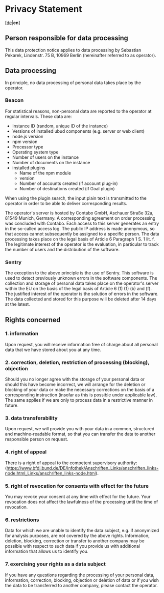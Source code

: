# Privacy Statement
[[de](./Privacy.md)|**en**]

## Person responsible for data processing
This data protection notice applies to data processing by Sebastian Pekarek, Lindenstr. 75 B, 10969 Berlin (hereinafter referred to as operator).

## Data processing
In principle, no data processing of personal data takes place by the operator. 

### Beacon
For statistical reasons, non-personal data are reported to the operator at regular intervals. These data are:

- Instance ID (random, unique ID of the instance)
- Versions of installed ubud components (e.g. server or web client)
- node.js version
- npm version
- Processor type
- Operating system type
- Number of users on the instance
- Number of documents on the instance
- installed plugins
    - Name of the npm module
    - version
    - Number of accounts created (if account plug-in)
    - Number of destinations created (if Goal plugin)

When using the plugin search, the input plain text is transmitted to the operator in order to be able to deliver corresponding results.

The operator's server is hosted by Contabo GmbH, Aschauer Straße 32a, 81549 Munich, Germany. A corresponding agreement on order processing was concluded with Contabo. Each access to this server generates an entry in the so-called access log. The public IP address is made anonymous, so that access cannot subsequently be assigned to a specific person. The data processing takes place on the legal basis of Article 6 Paragraph 1 S. 1 lit. f. The legitimate interest of the operator is the evaluation, in particular to track the number of users and the distribution of the software.

### Sentry
The exception to the above principle is the use of Sentry. This software is used to detect previously unknown errors in the software components. The collection and storage of personal data takes place on the operator's server within the EU on the basis of the legal basis of Article 6 (1) (1) (b) and (f). The justified interest of the operator is the solution of errors in the software. The data collected and stored for this purpose will be deleted after 14 days at the latest.

## Rights concerned

### 1. information
Upon request, you will receive information free of charge about all personal data that we have stored about you at any time.

### 2. correction, deletion, restriction of processing (blocking), objection
Should you no longer agree with the storage of your personal data or should this have become incorrect, we will arrange for the deletion or blocking of your data or make the necessary corrections on the basis of a corresponding instruction (insofar as this is possible under applicable law). The same applies if we are only to process data in a restrictive manner in future.

### 3. data transferability
Upon request, we will provide you with your data in a common, structured and machine-readable format, so that you can transfer the data to another responsible person on request.

### 4. right of appeal
There is a right of appeal to the competent supervisory authority:
(https://www.bfdi.bund.de/DE/Infothek/Anschriften_Links/anschriften_links-node.html_Links/anschriften_links-node.html).

### 5. right of revocation for consents with effect for the future
You may revoke your consent at any time with effect for the future. Your revocation does not affect the lawfulness of the processing until the time of revocation.

### 6. restrictions
Data for which we are unable to identify the data subject, e.g. if anonymized for analysis purposes, are not covered by the above rights. Information, deletion, blocking, correction or transfer to another company may be possible with respect to such data if you provide us with additional information that allows us to identify you.

### 7. exercising your rights as a data subject
If you have any questions regarding the processing of your personal data, information, correction, blocking, objection or deletion of data or if you wish the data to be transferred to another company, please contact the operator.

